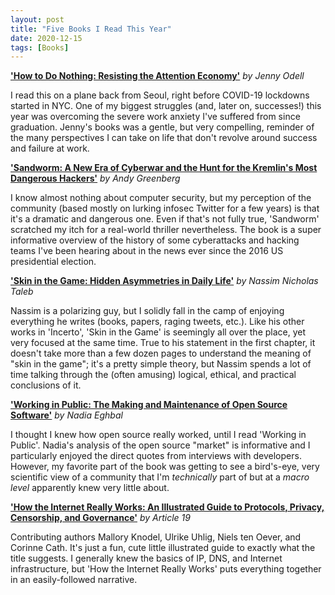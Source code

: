 ```yaml
---
layout: post
title: "Five Books I Read This Year"
date: 2020-12-15
tags: [Books]
---
```


**['How to Do Nothing: Resisting the Attention
Economy'](https://www.amazon.com/gp/product/1612198554/)** _by Jenny Odell_

I read this on a plane back from Seoul, right before COVID-19 lockdowns started
in NYC. One of my biggest struggles (and, later on, successes!) this year was
overcoming the severe work anxiety I've suffered from since graduation.
Jenny's books was a gentle, but very compelling, reminder of the many
perspectives I can take on life that don't revolve around success and failure
at work.

**['Sandworm: A New Era of Cyberwar and the Hunt for the Kremlin's Most
Dangerous Hackers'](https://www.amazon.com/gp/product/0385544405)** _by Andy
Greenberg_

I know almost nothing about computer security, but my perception of the
community (based mostly on lurking infosec Twitter for a few years) is that
it's a dramatic and dangerous one. Even if that's not fully true, 'Sandworm'
scratched my itch for a real-world thriller nevertheless. The book is a super
informative overview of the history of some cyberattacks and hacking teams I've
been hearing about in the news ever since the 2016 US presidential election.

**['Skin in the Game: Hidden Asymmetries in Daily
Life'](https://www.amazon.com/gp/product/042528462X)** _by Nassim Nicholas
Taleb_

Nassim is a polarizing guy, but I solidly fall in the camp of enjoying
everything he writes (books, papers, raging tweets, etc.). Like his other works
in 'Incerto', 'Skin in the Game' is seemingly all over the place, yet very
focused at the same time. True to his statement in the first chapter, it
doesn't take more than a few dozen pages to understand the meaning of "skin in
the game"; it's a pretty simple theory, but Nassim spends a lot of time talking
through the (often amusing) logical, ethical, and practical conclusions of it.

**['Working in Public: The Making and Maintenance of Open Source
Software'](https://www.amazon.com/gp/product/0578675862)** _by Nadia Eghbal_

I thought I knew how open source really worked, until I read 'Working in
Public'. Nadia's analysis of the open source "market" is informative and
I particularly enjoyed the direct quotes from interviews with developers.
However, my favorite part of the book was getting to see a bird's-eye, very
scientific view of a community that I'm _technically_ part of but at a _macro
level_ apparently knew very little about.

**['How the Internet Really Works: An Illustrated Guide to Protocols, Privacy,
Censorship, and Governance'](https://www.amazon.com/gp/product/1718500297)**
_by Article 19_

Contributing authors Mallory Knodel, Ulrike Uhlig, Niels ten Oever, and Corinne
Cath. It's just a fun, cute little illustrated guide to exactly what the title
suggests. I generally knew the basics of IP, DNS, and Internet infrastructure,
but 'How the Internet Really Works' puts everything together in an
easily-followed narrative.
